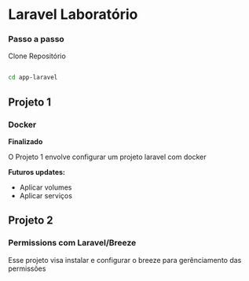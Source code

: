 
# Laravel Laboratório


### Passo a passo
Clone Repositório
```sh

```
```sh
cd app-laravel
```


## Projeto 1

### Docker

**Finalizado**

O Projeto 1 envolve configurar um projeto laravel com docker 

**Futuros updates:**
 - Aplicar volumes
 - Aplicar serviços

## Projeto 2

### Permissions com Laravel/Breeze

Esse projeto visa instalar e configurar o breeze para gerênciamento das permissões
